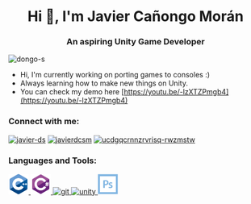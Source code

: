 <h1 align="center">Hi 👋, I'm Javier Cañongo Morán</h1>
<h3 align="center">An aspiring Unity Game Developer</h3>

<p align="left"> <img src="https://komarev.com/ghpvc/?username=dongo-s&label=Profile%20views&color=0e75b6&style=flat" alt="dongo-s" /> </p>

- Hi, I'm currently working on porting games to consoles :)
- Always learning how to make new things on Unity.
- You can check my demo here [https://youtu.be/-lzXTZPmgb4](https://youtu.be/-lzXTZPmgb4)


<h3 align="left">Connect with me:</h3>
<p background="#274B94" align="left">
<a href="https://linkedin.com/in/javier-ds" target="blank"><img align="center" src="https://cdn.jsdelivr.net/npm/simple-icons@3.0.1/icons/linkedin.svg" alt="javier-ds" height="30" width="40" /></a>
<a href="https://fb.com/javierdcsm" target="blank"><img align="center" src="https://cdn.jsdelivr.net/npm/simple-icons@3.0.1/icons/facebook.svg" alt="javierdcsm" height="30" width="40" /></a>
<a href="https://www.youtube.com/channel/UCDGQcRNnzrVrIsq-rWzmsTw" target="blank"><img align="center" src="https://cdn.jsdelivr.net/npm/simple-icons@3.0.1/icons/youtube.svg" alt="ucdgqcrnnzrvrisq-rwzmstw" height="30" width="40" /></a>
</p>

<h3 align="left">Languages and Tools:</h3>
<p align="left"> <a href="https://www.w3schools.com/cpp/" target="_blank"> <img src="https://raw.githubusercontent.com/devicons/devicon/master/icons/cplusplus/cplusplus-original.svg" alt="cplusplus" width="40" height="40"/> </a> <a href="https://www.w3schools.com/cs/" target="_blank"> <img src="https://raw.githubusercontent.com/devicons/devicon/master/icons/csharp/csharp-original.svg" alt="csharp" width="40" height="40"/> </a> <a href="https://git-scm.com/" target="_blank"> <img src="https://www.vectorlogo.zone/logos/git-scm/git-scm-icon.svg" alt="git" width="40" height="40"/> </a>  <a href="https://unity.com/" target="_blank"> <img src="https://www.vectorlogo.zone/logos/unity3d/unity3d-icon.svg" alt="unity" width="40" height="40"/> </a><a href="https://www.photoshop.com/en" target="_blank"> <img src="https://raw.githubusercontent.com/devicons/devicon/master/icons/photoshop/photoshop-line.svg" alt="photoshop" width="40" height="40"/> </a> </p>

